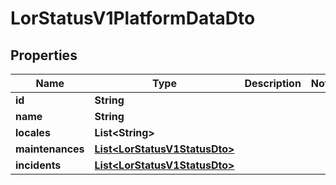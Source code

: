 

# LorStatusV1PlatformDataDto


## Properties

| Name | Type | Description | Notes |
|------------ | ------------- | ------------- | -------------|
|**id** | **String** |  |  |
|**name** | **String** |  |  |
|**locales** | **List&lt;String&gt;** |  |  |
|**maintenances** | [**List&lt;LorStatusV1StatusDto&gt;**](LorStatusV1StatusDto.md) |  |  |
|**incidents** | [**List&lt;LorStatusV1StatusDto&gt;**](LorStatusV1StatusDto.md) |  |  |



